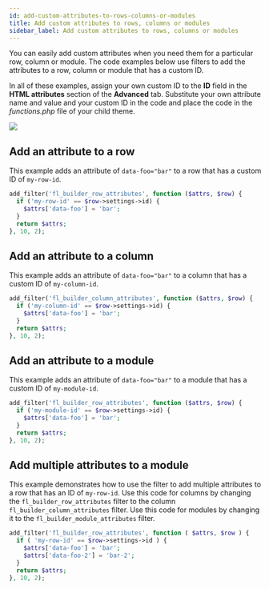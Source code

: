 ```yaml
---
id: add-custom-attributes-to-rows-columns-or-modules
title: Add custom attributes to rows, columns or modules
sidebar_label: Add custom attributes to rows, columns or modules
---
```


You can easily add custom attributes when you need them for a particular row,
column or module. The code examples below use filters to add the attributes to
a row, column or module that has a custom ID.

In all of these examples, assign your own custom ID to the **ID** field in the
**HTML attributes** section of the **Advanced** tab. Substitute your own
attribute name and value and your custom ID in the code and place the code in
the _functions.php_ file of your child theme.

![](/img/custom-attributes-1.png)

## Add an attribute to a row

This example adds an attribute of `data-foo="bar"` to a row that has a custom
ID of `my-row-id`.

```php
add_filter('fl_builder_row_attributes', function ($attrs, $row) {
  if ('my-row-id' == $row->settings->id) {
    $attrs['data-foo'] = 'bar';
  }
  return $attrs;
}, 10, 2);
```

## Add an attribute to a column

This example adds an attribute of `data-foo="bar"` to a column that has a
custom ID of `my-column-id`.

```php
add_filter('fl_builder_column_attributes', function ($attrs, $row) {
  if ('my-column-id' == $row->settings->id) {
    $attrs['data-foo'] = 'bar';
  }
  return $attrs;
}, 10, 2);
```

## Add an attribute to a module

This example adds an attribute of `data-foo="bar"` to a module that has a
custom ID of `my-module-id`.

```php
add_filter('fl_builder_row_attributes', function ($attrs, $row) {
  if ('my-module-id' == $row->settings->id) {
    $attrs['data-foo'] = 'bar';
  }
  return $attrs;
}, 10, 2);
```

## Add multiple attributes to a module

This example demonstrates how to use the filter to add multiple attributes to
a row that has an ID of `my-row-id`. Use this code for columns by changing the
`fl_builder_row_attributes` filter to the column
`fl_builder_column_attributes` filter. Use this code for modules by changing
it to the `fl_builder_module_attributes` filter.

```php
add_filter('fl_builder_row_attributes', function ( $attrs, $row ) {
  if ( 'my-row-id' == $row->settings->id ) {
    $attrs['data-foo'] = 'bar';
    $attrs['data-foo-2'] = 'bar-2';
  }
  return $attrs;
}, 10, 2);
```
